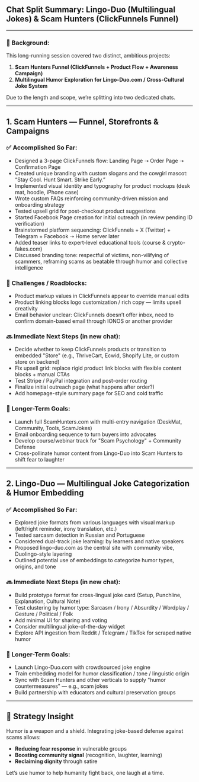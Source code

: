 ## Chat Split Summary: Lingo-Duo (Multilingual Jokes) & Scam Hunters (ClickFunnels Funnel)

---

### 🧠 Background:

This long-running session covered two distinct, ambitious projects:

1. **Scam Hunters Funnel (ClickFunnels + Product Flow + Awareness Campaign)**
2. **Multilingual Humor Exploration for Lingo-Duo.com / Cross-Cultural Joke System**

Due to the length and scope, we’re splitting into two dedicated chats.

---

## 1. Scam Hunters — Funnel, Storefronts & Campaigns

### ✅ Accomplished So Far:

* Designed a 3-page ClickFunnels flow: Landing Page ➝ Order Page ➝ Confirmation Page
* Created unique branding with custom slogans and the cowgirl mascot: “Stay Cool. Hunt Smart. Strike Early.”
* Implemented visual identity and typography for product mockups (desk mat, hoodie, iPhone case)
* Wrote custom FAQs reinforcing community-driven mission and onboarding strategy
* Tested upsell grid for post-checkout product suggestions
* Started Facebook Page creation for initial outreach (in review pending ID verification)
* Brainstormed platform sequencing: ClickFunnels + X (Twitter) + Telegram + Facebook ➝ Home server later
* Added teaser links to expert-level educational tools (course & crypto-fakes.com)
* Discussed branding tone: respectful of victims, non-vilifying of scammers, reframing scams as beatable through humor and collective intelligence

### 🚧 Challenges / Roadblocks:

* Product markup values in ClickFunnels appear to override manual edits
* Product linking blocks logo customization / rich copy — limits upsell creativity
* Email behavior unclear: ClickFunnels doesn’t offer inbox, need to confirm domain-based email through IONOS or another provider

### 🔜 Immediate Next Steps (in new chat):

* Decide whether to keep ClickFunnels products or transition to embedded "Store" (e.g., ThriveCart, Ecwid, Shopify Lite, or custom store on backend)
* Fix upsell grid: replace rigid product link blocks with flexible content blocks + manual CTAs
* Test Stripe / PayPal integration and post-order routing
* Finalize initial outreach page (what happens after order?)
* Add homepage-style summary page for SEO and cold traffic

### 🎯 Longer-Term Goals:

* Launch full ScamHunters.com with multi-entry navigation (DeskMat, Community, Tools, ScamJokes)
* Email onboarding sequence to turn buyers into advocates
* Develop course/webinar track for "Scam Psychology" + Community Defense
* Cross-pollinate humor content from Lingo-Duo into Scam Hunters to shift fear to laughter

---

## 2. Lingo-Duo — Multilingual Joke Categorization & Humor Embedding

### ✅ Accomplished So Far:

* Explored joke formats from various languages with visual markup (left/right reminder, irony translation, etc.)
* Tested sarcasm detection in Russian and Portuguese
* Considered dual-track joke learning: by learners and native speakers
* Proposed lingo-duo.com as the central site with community vibe, Duolingo-style layering
* Outlined potential use of embeddings to categorize humor types, origins, and tone

### 🔜 Immediate Next Steps (in new chat):

* Build prototype format for cross-lingual joke card (Setup, Punchline, Explanation, Cultural Note)
* Test clustering by humor type: Sarcasm / Irony / Absurdity / Wordplay / Gesture / Political / Folk
* Add minimal UI for sharing and voting
* Consider multilingual joke-of-the-day widget
* Explore API ingestion from Reddit / Telegram / TikTok for scraped native humor

### 🎯 Longer-Term Goals:

* Launch Lingo-Duo.com with crowdsourced joke engine
* Train embedding model for humor classification / tone / linguistic origin
* Sync with Scam Hunters and other verticals to supply "humor countermeasures" — e.g., scam jokes
* Build partnership with educators and cultural preservation groups

---

## 🚀 Strategy Insight

Humor is a weapon and a shield. Integrating joke-based defense against scams allows:

* **Reducing fear response** in vulnerable groups
* **Boosting community signal** (recognition, laughter, learning)
* **Reclaiming dignity** through satire

Let’s use humor to help humanity fight back, one laugh at a time.
